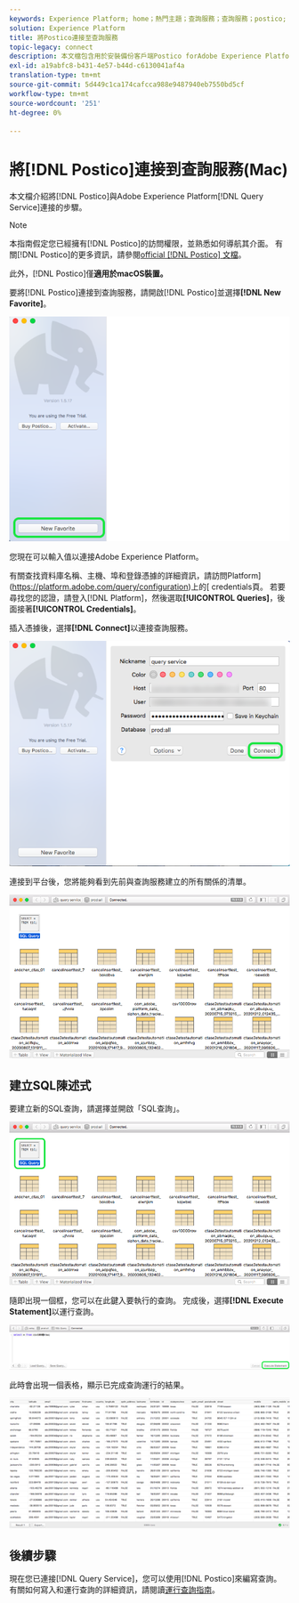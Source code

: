 ```yaml
---
keywords: Experience Platform; home；熱門主題；查詢服務；查詢服務；postico; Postico；連接到查詢服務；
solution: Experience Platform
title: 將Postico連接至查詢服務
topic-legacy: connect
description: 本文檔包含用於安裝備份客戶端Postico forAdobe Experience Platform查詢服務的連結。
exl-id: a19abfc8-b431-4e57-b44d-c6130041af4a
translation-type: tm+mt
source-git-commit: 5d449c1ca174cafcca988e9487940eb7550bd5cf
workflow-type: tm+mt
source-wordcount: '251'
ht-degree: 0%

---
```


# 將[!DNL Postico]連接到查詢服務(Mac)

本文檔介紹將[!DNL Postico]與Adobe Experience Platform[!DNL Query Service]連接的步驟。

>[!NOTE]
>
> 本指南假定您已經擁有[!DNL Postico]的訪問權限，並熟悉如何導航其介面。 有關[!DNL Postico]的更多資訊，請參閱[official [!DNL Postico] 文檔](https://eggerapps.at/postico/docs)。
> 
> 此外，[!DNL Postico]僅&#x200B;**適用於macOS裝置。**

要將[!DNL Postico]連接到查詢服務，請開啟[!DNL Postico]並選擇&#x200B;**[!DNL New Favorite]**。

![](../images/clients/postico/open-postico.png)

您現在可以輸入值以連接Adobe Experience Platform。

有關查找資料庫名稱、主機、埠和登錄憑據的詳細資訊，請訪問Platform](https://platform.adobe.com/query/configuration)上的[ credentials頁。 若要尋找您的認證，請登入[!DNL Platform]，然後選取&#x200B;**[!UICONTROL Queries]**，後面接著&#x200B;**[!UICONTROL Credentials]**。

插入憑據後，選擇&#x200B;**[!DNL Connect]**&#x200B;以連接查詢服務。

![](../images/clients/postico/authentication-details.png)

連接到平台後，您將能夠看到先前與查詢服務建立的所有關係的清單。

![](../images/clients/postico/show-queries.png)

## 建立SQL陳述式

要建立新的SQL查詢，請選擇並開啟「SQL查詢」。

![](../images/clients/postico/create-query.png)

隨即出現一個框，您可以在此鍵入要執行的查詢。 完成後，選擇&#x200B;**[!DNL Execute Statement]**&#x200B;以運行查詢。

![](../images/clients/postico/run-statement.png)

此時會出現一個表格，顯示已完成查詢運行的結果。

![](../images/clients/postico/query-results.png)

## 後續步驟

現在您已連接[!DNL Query Service]，您可以使用[!DNL Postico]來編寫查詢。 有關如何寫入和運行查詢的詳細資訊，請閱讀[運行查詢指南](../best-practices/writing-queries.md)。
